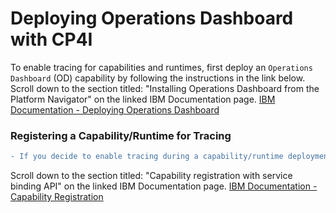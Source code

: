 # Deploying Operations Dashboard with CP4I
To enable tracing for capabilities and runtimes, first deploy an ``Operations Dashboard`` (OD) capability by following the instructions in the link below.
Scroll down to the section titled: "Installing Operations Dashboard from the Platform Navigator" on the linked IBM Documentation page.
[IBM Documentation - Deploying Operations Dashboard](https://www.ibm.com/docs/en/cloud-paks/cp-integration/2021.1?topic=configuration-installation)

### Registering a Capability/Runtime for Tracing
```diff
- If you decide to enable tracing during a capability/runtime deployment follow the link below to activate the tracing
```
Scroll down to the section titled: "Capability registration with service binding API" on the linked IBM Documentation page.
[IBM Documentation - Capability Registration](https://www.ibm.com/docs/en/cloud-paks/cp-integration/2021.1?topic=configuration-capability-registration)
